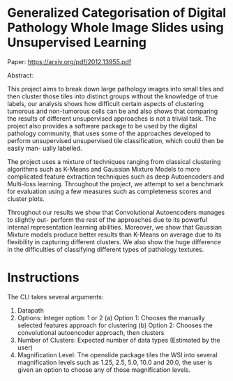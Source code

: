 # Generalized Categorisation of Digital Pathology Whole Image Slides using Unsupervised Learning

Paper: https://arxiv.org/pdf/2012.13955.pdf

Abstract:

This project aims to break down large pathology images into small tiles and then cluster those tiles into distinct groups without the knowledge of true labels, our analysis shows how difficult certain aspects of clustering tumorous and non-tumorous cells can be and also shows that comparing the results of different unsupervised approaches is not a trivial task. The project also provides a software package to be used by the digital pathology community, that uses some of the approaches developed to perform unsupervised unsupervised tile classification, which could then be easily man- ually labelled.

The project uses a mixture of techniques ranging from classical clustering algorithms such as K-Means and Gaussian Mixture Models to more complicated feature extraction techniques such as deep Autoencoders and Multi-loss learning. Throughout the project, we attempt to set a benchmark for evaluation using a few measures such as completeness scores and cluster plots.

Throughout our results we show that Convolutional Autoencoders manages to slightly out- perform the rest of the approaches due to its powerful internal representation learning abilities. Moreover, we show that Gaussian Mixture models produce better results than K-Means on average due to its flexibility in capturing different clusters. We also show the huge difference in the difficulties of classifying different types of pathology textures.

# Instructions

The CLI takes several arguments:
1. Datapath
2. Options: Integer option: 1 or 2
(a) Option 1: Chooses the manually selected features approach for clustering (b) Option 2: Chooses the convolutional autoencoder approach, then clusters
3. Number of Clusters: Expected number of data types (Estimated by the user)
4. Magnification Level: The openslide package tiles the WSI into several magnification levels such as 1.25, 2.5, 5.0, 10.0 and 20.0, the user is given an option to choose any of those magnification levels.
